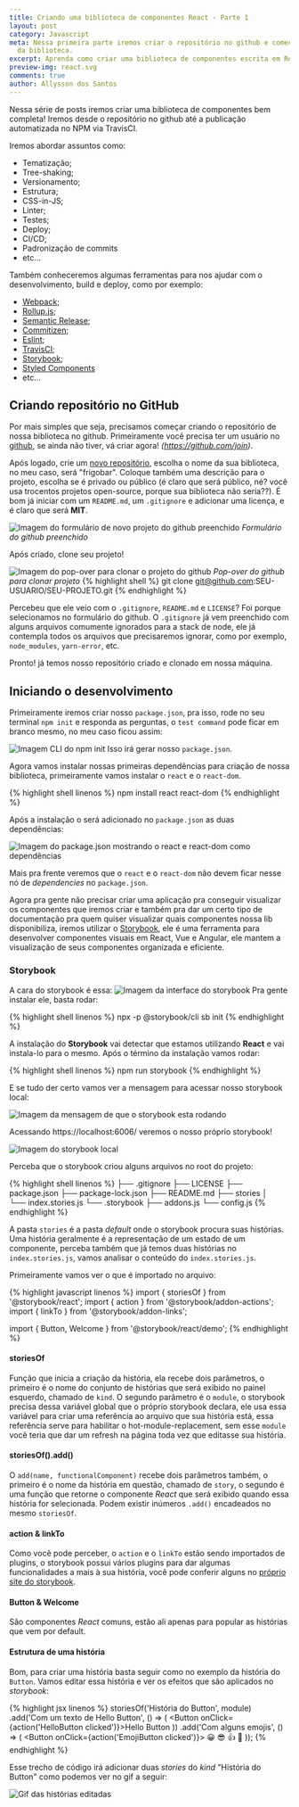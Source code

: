 ```yaml
---
title: Criando uma biblioteca de componentes React - Parte 1
layout: post
category: Javascript
meta: Nessa primeira parte iremos criar o repositório no github e começar o desenvolvimento
  da biblioteca.
excerpt: Aprenda como criar uma biblioteca de componentes escrita em React.
preview-img: react.svg
comments: true
author: Allysson dos Santos
---
```


Nessa série de posts iremos criar uma biblioteca de componentes bem completa! Iremos desde o repositório no github até a publicação automatizada no NPM via TravisCI.

Iremos abordar assuntos como:
* Tematização;
* Tree-shaking;
* Versionamento;
* Estrutura;
* CSS-in-JS;
* Linter;
* Testes;
* Deploy;
* CI/CD;
* Padronização de commits
* etc...

Também conheceremos algumas ferramentas para nos ajudar com o desenvolvimento, build e deploy, como por exemplo:
* [Webpack](https://webpack.js.org/ "Webpack");
* [Rollup.js](https://rollupjs.org/guide/en/ "Rollup.js");
* [Semantic Release](https://semantic-release.gitbook.io/semantic-release/ "Semantic Release");
* [Commitizen](http://commitizen.github.io/cz-cli/ "Commitizen");
* [Eslint](https://eslint.org/ "Eslint");
* [TravisCI](https://travis-ci.org/ "TravisCI");
* [Storybook](https://storybook.js.org/ "Storybook");
* [Styled Components](https://www.styled-components.com/ "Styled Components")
* etc...

## Criando repositório no GitHub
Por mais simples que seja, precisamos começar criando o repositório de nossa biblioteca no github. Primeiramente você precisa ter um usuário no [github](https://github.com), se ainda não tiver, vá criar agora! *(https://github.com/join)*.

Após logado, crie um [novo repositório](https://github.com/new "Link para criar um novo repositório no github"), escolha o nome da sua biblioteca, no meu caso, será "frigobar". Coloque também uma descrição para o projeto, escolha se é privado ou público (é claro que será público, né? você usa trocentos projetos open-source, porque sua biblioteca não seria??). É bom já iniciar com um `README.md`, um `.gitignore` e adicionar uma licença, e é claro que será **MIT**.

![Imagem do formulário de novo projeto do github preenchido](/assets/images/create-repository.png "Formulário do github preenchido")
_Formulário do github preenchido_

Após criado, clone seu projeto!

![Imagem do pop-over para clonar o projeto do github](/assets/images/clone-repository.png "Pop-over do github para clonar projeto")
_Pop-over do github para clonar projeto_
{% highlight shell %}
git clone git@github.com:SEU-USUARIO/SEU-PROJETO.git
{% endhighlight %}

Percebeu que ele veio com o `.gitignore`, `README.md` e `LICENSE`? Foi porque selecionamos no formulário do github.
O `.gitignore` já vem preenchido com alguns arquivos comumente ignorados para a stack de node, ele já contempla todos os arquivos que precisaremos ignorar, como por exemplo, `node_modules`, `yarn-error`, etc.

Pronto! já temos nosso repositório criado e clonado em nossa máquina.

## Iniciando o desenvolvimento
Primeiramente iremos criar nosso `package.json`, pra isso, rode no seu terminal `npm init` e responda as perguntas, o `test command` pode ficar em branco mesmo, no meu caso ficou assim:

![Imagem CLI do npm init](/assets/images/npm-init.png "Imagem CLI do npm init")
Isso irá gerar nosso `package.json`.

Agora vamos instalar nossas primeiras dependências para criação de nossa biblioteca, primeiramente vamos instalar o `react` e o `react-dom`.

{% highlight shell linenos %}
npm install react react-dom
{% endhighlight %}

Após a instalação o será adicionado no `package.json` as duas dependências:

![Imagem do package.json mostrando o react e react-dom como dependências](/assets/images/react-reactdom-dependencies.png "Imagem do package.json mostrando o react e react-dom como dependências")

Mais pra frente veremos que o `react` e o `react-dom` não devem ficar nesse nó de _dependencies_ no `package.json`.

Agora pra gente não precisar criar uma aplicação pra conseguir visualizar os componentes que iremos criar e também pra dar um certo tipo de documentação pra quem quiser visualizar quais componentes nossa lib disponibiliza, iremos utilizar o [Storybook](https://storybook.js.org/ "Storybook"), ele é uma ferramenta para desenvolver componentes visuais em React, Vue e Angular, ele mantem a visualização de seus componentes organizada e eficiente.

### Storybook

A cara do storybook é essa:
![Imagem da interface do storybook](/assets/images/storybook.png "Imagem da interface do storybook")
Pra gente instalar ele, basta rodar:

{% highlight shell linenos %}
npx -p @storybook/cli sb init
{% endhighlight %}

A instalação do **Storybook** vai detectar que estamos utilizando **React** e vai instala-lo para o mesmo. Após o término da instalação vamos rodar:

{% highlight shell linenos %}
npm run storybook
{% endhighlight %}

E se tudo der certo vamos ver a mensagem para acessar nosso storybook local:

![Imagem da mensagem de que o storybook esta rodando](/assets/images/local-storybook.png "Imagem da mensagem de que o storybook esta rodando")

Acessando https://localhost:6006/ veremos o nosso próprio storybook!

![Imagem do storybook local](/assets/images/storybook-installed.png "Imagem do storybook local")

Perceba que o storybook criou alguns arquivos no root do projeto:

{% highlight shell linenos %}
├── .gitignore
├── LICENSE
├── package.json
├── package-lock.json
├── README.md
├── stories
│   └── index.stories.js
└── .storybook
    ├── addons.js
    └── config.js
{% endhighlight %}

A pasta `stories` é a pasta _default_ onde o storybook procura suas histórias. Uma história geralmente é a representação de um estado de um componente, perceba também que já temos duas histórias no `index.stories.js`, vamos analisar o conteúdo do `index.stories.js`.

Primeiramente vamos ver o que é importado no arquivo:

{% highlight javascript linenos %}
import { storiesOf } from '@storybook/react';
import { action } from '@storybook/addon-actions';
import { linkTo } from '@storybook/addon-links';

import { Button, Welcome } from '@storybook/react/demo';
{% endhighlight %}

#### storiesOf

Função que inicia a criação da história, ela recebe dois parâmetros, o primeiro é o nome do conjunto de histórias que será exibido no painel esquerdo, chamado de `kind`. O segundo parâmetro é o `module`, o storybook precisa dessa variável global que o próprio storybook declara, ele usa essa variável para criar uma referência ao arquivo que sua história está, essa referência serve para habilitar o hot-module-replacement, sem esse `module` você teria que dar um refresh na página toda vez que editasse sua história.

#### storiesOf().add()

O `add(name, functionalComponent)` recebe dois parâmetros também, o primeiro é o nome da história em questão, chamado de `story`, o segundo é uma função que retorne o componente _React_ que será exibido quando essa história for selecionada. Podem existir inúmeros `.add()` encadeados no mesmo `storiesOf`.

#### action & linkTo
Como você pode perceber, o `action` e o `linkTo` estão sendo importados de plugins, o storybook possui vários plugins para dar algumas funcionalidades a mais à sua história, você pode conferir alguns no [próprio site do storybook](https://storybook.js.org/addons/ "próprio site do storybook").

#### Button & Welcome
São componentes _React_ comuns, estão ali apenas para popular as histórias que vem por default.

#### Estrutura de uma história
Bom, para criar uma história basta seguir como no exemplo da história do `Button`. Vamos editar essa história e ver os efeitos que são aplicados no _storybook_:

{% highlight jsx linenos %}
storiesOf('História do Button', module)
  .add('Com um texto de Hello Button', () => (
    <Button onClick={action('HelloButton clicked')}>Hello Button</Button>
  ))
  .add('Com alguns emojis', () => (
    <Button onClick={action('EmojiButton clicked')}>
      <span role="img" aria-label="so cool">
        😀 😎 👍 💯
      </span>
    </Button>
  ));
{% endhighlight %}

Esse trecho de código irá adicionar duas _stories_ do _kind_ "História do Button" como podemos ver no gif a seguir:

![Gif das histórias editadas](/assets/images/edited-stories.gif "Gif das histórias editadas")
